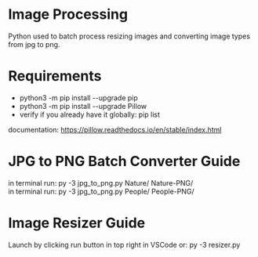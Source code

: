 # Image Processing
Python used to batch process resizing images and converting image types from jpg to png.
                                                                                       
# Requirements
* python3 -m pip install --upgrade pip<br>
* python3 -m pip install --upgrade Pillow<br>
* verify if you already have it globally: pip list<br>

documentation: https://pillow.readthedocs.io/en/stable/index.html<br>

# JPG to PNG Batch Converter Guide                                                                           
in terminal run: py -3 jpg_to_png.py Nature/ Nature-PNG/<br>
in terminal run: py -3 jpg_to_png.py People/ People-PNG/<br>

# Image Resizer Guide                                                                           
Launch by clicking run button in top right in VSCode or: py -3 resizer.py
